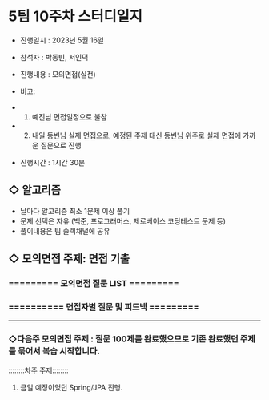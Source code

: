# 5팀 10주차 스터디일지

* 진행일시 : 2023년 5월 16일
* 참석자 : 박동빈, 서인덕 
* 진행내용 : 모의면접(실전)
* 비고: 
* 1. 예진님 면접일정으로 불참
* 2. 내일 동빈님 실제 면접으로, 예정된 주제 대신 동빈님 위주로 실제 면접에 가까운 질문으로 진행

* 진행시간 : 1시간 30분

## ◇ 알고리즘

- 날마다 알고리즘 최소 1문제 이상 풀기
- 문제 선택은 자유 (백준, 프로그래머스, 제로베이스 코딩테스트 문제 등)
- 풀이내용은 팀 슬랙채널에 공유

## ◇ 모의면접 주제: **면접 기출**

### ========= 모의면접 질문 LIST =========


### ========== 면접자별 질문 및 피드백 =========
------------------
### ◇다음주 모의면접 주제 : 질문 100제를 완료했으므로 기존 완료했던 주제를 묶어서 복습 시작합니다.

::::::::차주 주제::::::::
1. 금일 예정이었던 Spring/JPA 진행.